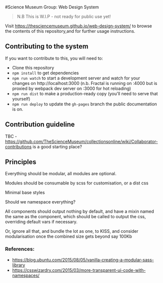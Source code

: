 #Science Museum Group: Web Design System

> N.B This is W.I.P - not ready for public use yet!

Visit https://thesciencemuseum.github.io/web-design-system/ to browse the contents of this repository,and for further usage instructions.

## Contributing to the system

If you want to contribute to this, you will need to:

- Clone this repository
- `npm install` to get dependencies
- `npm run watch` to start a development server and watch for your changes on http://localhost:3000 (n.b. Fractal is running on :4000 but is proxied by webpack dev server on :3000 for hot reloading)
- `npm run dist` to make a production-ready copy (you'll need to serve that yourself)
- `npm run deploy` to update the `gh-pages` branch the public documentation is on.

## Contribution guideline

TBC - https://github.com/TheScienceMuseum/collectionsonline/wiki/Collaborator-contributions is a good starting place?

## Principles

Everything should be modular, all modules are optional.

Modules should be consumable by scss for customisation, or a dist css

Minimal base styles

Should we namespace everything?

All components should output nothing by default, and have a mixin named the same as the component, which should be called to output the css, overriding default vars if necessary.

Or, ignore all that, and bundle the lot as one, to KISS, and consider modularisation once the combined size gets beyond say 100Kb

### References:

- https://blog.ubuntu.com/2015/08/05/vanilla-creating-a-modular-sass-library
- https://csswizardry.com/2015/03/more-transparent-ui-code-with-namespaces/
